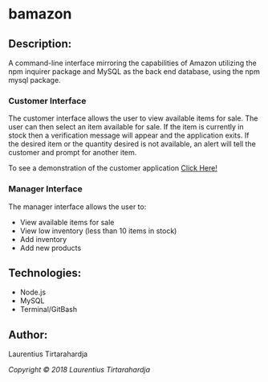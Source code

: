 # bamazon

## Description:

A command-line interface mirroring the capabilities of Amazon utilizing the npm inquirer package and MySQL as the back end database, using the npm mysql package.

### Customer Interface

The customer interface allows the user to view available items for sale. The user can then select an item available for sale. If the item is currently in stock then a verification message will appear and the application exits. If the desired item or the quantity desired is not available, an alert will tell the customer and prompt for another item.

To see a demonstration of the customer application <a href="https://youtu.be/Y-jJxi3aPkA"> Click Here!</a>

### Manager Interface

The manager interface allows the user to:

* View available items for sale
* View low inventory (less than 10 items in stock)
* Add inventory
* Add new products

## Technologies:

* Node.js
* MySQL
* Terminal/GitBash

## Author:

Laurentius Tirtarahardja

_Copyright &copy; 2018 Laurentius Tirtarahardja_
